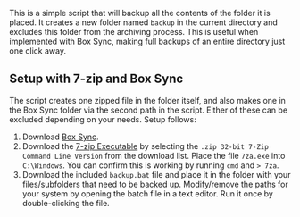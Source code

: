 This is a simple script that will backup all the contents of the folder it is placed. It creates a new folder named `backup` in the current directory and excludes this folder from the archiving process. This is useful when implemented with Box Sync, making full backups of an entire directory just one click away.

## Setup with 7-zip and Box Sync ##
The script creates one zipped file in the folder itself, and also makes one in the Box Sync folder via the second path in the script. Either of these can be excluded depending on your needs. Setup follows:

1. Download [Box Sync](https://app.box.com/download-box-sync/).
2. Download the [7-zip Executable](http://www.7-zip.org/download.html) by selecting the `.zip 32-bit 7-Zip Command Line Version` from the download list. Place the file `7za.exe` into `C:\Windows`. You can confirm this is working by running `cmd` and `> 7za`.
3. Download the included `backup.bat` file and place it in the folder with your files/subfolders that need to be backed up. Modify/remove the paths for your system by opening the batch file in a text editor. Run it once by double-clicking the file.
